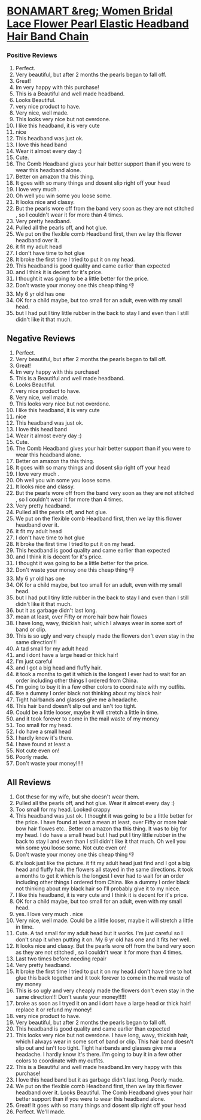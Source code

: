 # [BONAMART &amp;reg; Women Bridal Lace Flower Pearl Elastic Headband Hair Band Chain](https://products.checkmycream.com/products/BONAMART-andreg-Women-Bridal-Lace-Flower-Pearl-Elastic-Headband-Hair-Band-Chain.html)

### Positive Reviews

<ol>
      <li>Perfect.  </li>
      <li>Very beautiful, but after 2 months the pearls began to fall off.</li>
      <li>Great!</li>
      <li>Im very happy with this purchase!</li>
      <li>This is a Beautiful and well made headband.</li>
      <li>Looks Beautiful.  </li>
      <li>very nice product to have.</li>
      <li>Very nice, well made.</li>
      <li>This looks very nice but not overdone.</li>
      <li>I like this headband, it is very cute</li>
      <li>nice</li>
      <li>This headband was just ok.</li>
      <li>I love this head band</li>
      <li>Wear it almost every day :)</li>
      <li>Cute.</li>
      <li>The Comb Headband gives your hair better support than if you were to wear this headband alone.</li>
      <li>Better on amazon tha this thing.</li>
      <li>It goes with so many things and dosent slip right off your head</li>
      <li>I love very much .</li>
      <li>Oh well you win some you loose some.</li>
      <li>It looks nice and classy.</li>
      <li>But the pearls wore off from the band very soon as they are not stitched , so I couldn&#x27;t wear it for more than 4 times.</li>
      <li>Very pretty headband.</li>
      <li>Pulled all the pearls off, and hot glue.</li>
      <li>We put on the flexible comb Headband first, then we lay this flower headband over it.  </li>
      <li>it fit my adult head</li>
      <li>I don&#x27;t have time to hot glue</li>
      <li>It broke the first time I tried to put it on my head.</li>
      <li>This headband is good quality and came earlier than expected</li>
      <li>and I think it is decent for it&#x27;s price.</li>
      <li>I thought it was going to be a little better for the price.</li>
      <li>Don&#x27;t waste your money one this cheap thing 👎</li>
      <li>My 6 yr old has one</li>
      <li>OK for a child maybe, but too small for an adult, even with my small head.</li>
      <li>but I had put I tiny little rubber in the back to stay I and even than I still didn&#x27;t like it that much.</li>
</ol>


<h2>Negative Reviews</h2>
<ol>
<li> Perfect.  </li>
<li> Very beautiful, but after 2 months the pearls began to fall off.</li>
<li> Great!</li>
<li> Im very happy with this purchase!</li>
<li> This is a Beautiful and well made headband.</li>
<li> Looks Beautiful.  </li>
<li> very nice product to have.</li>
<li> Very nice, well made.</li>
<li> This looks very nice but not overdone.</li>
<li> I like this headband, it is very cute</li>
<li> nice</li>
<li> This headband was just ok.</li>
<li> I love this head band</li>
<li> Wear it almost every day :)</li>
<li> Cute.</li>
<li> The Comb Headband gives your hair better support than if you were to wear this headband alone.</li>
<li> Better on amazon tha this thing.</li>
<li> It goes with so many things and dosent slip right off your head</li>
<li> I love very much .</li>
<li> Oh well you win some you loose some.</li>
<li> It looks nice and classy.</li>
<li> But the pearls wore off from the band very soon as they are not stitched , so I couldn&#x27;t wear it for more than 4 times.</li>
<li> Very pretty headband.</li>
<li> Pulled all the pearls off, and hot glue.</li>
<li> We put on the flexible comb Headband first, then we lay this flower headband over it.  </li>
<li> it fit my adult head</li>
<li> I don&#x27;t have time to hot glue</li>
<li> It broke the first time I tried to put it on my head.</li>
<li> This headband is good quality and came earlier than expected</li>
<li> and I think it is decent for it&#x27;s price.</li>
<li> I thought it was going to be a little better for the price.</li>
<li> Don&#x27;t waste your money one this cheap thing 👎</li>
<li> My 6 yr old has one</li>
<li> OK for a child maybe, but too small for an adult, even with my small head.</li>
<li> but I had put I tiny little rubber in the back to stay I and even than I still didn&#x27;t like it that much.</li>
<li> but it as garbage didn&#x27;t last long.</li>
<li> mean at least, over Fifty or more hair bow hair flowes</li>
<li> I have long, wavy, thickish hair, which I always wear in some sort of band or clip.</li>
<li> This is so ugly and very cheaply made the flowers don&#x27;t even stay in the same direction!!!</li>
<li> A tad small for my adult head</li>
<li> and i dont have a large head or thick hair!</li>
<li> I&#x27;m just careful</li>
<li> and I got a big head and fluffy hair.</li>
<li> it took a months to get it which is the longest I ever had to wait for an order including other things I ordered from China.</li>
<li> I&#x27;m going to buy it in a few other colors to coordinate with my outfits.</li>
<li> like a dummy I order black not thinking about my black hair</li>
<li> Tight hairbands and glasses give me a headache.</li>
<li> This hair band doesn&#x27;t slip out and isn&#x27;t too tight.</li>
<li> Could be a little looser, maybe it will stretch a little in time.</li>
<li> and it took forever to come in the mail waste of my money</li>
<li> Too small for my head.</li>
<li> I do have a small head</li>
<li> I hardly know it&#x27;s there.</li>
<li> I have found at least a</li>
<li> Not cute even on!</li>
<li> Poorly made.</li>
<li> Don&#x27;t waste your money!!!!!</li>
</ol>

<h2>All Reviews</h2>

<ol>
    <li> Got these for my wife, but she doesn&#x27;t wear them.</li>
    <li> Pulled all the pearls off, and hot glue. Wear it almost every day :)</li>
    <li> Too small for my head. Looked crappy</li>
    <li> This headband was just ok. I thought it was going to be a little better for the price. I have found at least a mean at least, over Fifty or more hair bow hair flowes etc.. Better on amazon tha this thing. It was to big for my head. I do have a small head but I had put I tiny little rubber in the back to stay I and even than I still didn&#x27;t like it that much. Oh well you win some you loose some. Not cute even on!</li>
    <li> Don&#x27;t waste your money one this cheap thing 👎</li>
    <li> it&#x27;s look just like the picture. it fit my adult head just find and I got a big head and fluffy hair. the flowers all stayed in the same directions. it took a months to get it which is the longest I ever had to wait for an order including other things I ordered from China. like a dummy I order black not thinking about my black hair so I&#x27;ll probably give it to my niece.</li>
    <li> I like this headband, it is very cute and I think it is decent for it&#x27;s price.</li>
    <li> OK for a child maybe, but too small for an adult, even with my small head.</li>
    <li> yes. I love very much . nice</li>
    <li> Very nice, well made. Could be a little looser, maybe it will stretch a little in time.</li>
    <li> Cute. A tad small for my adult head but it works. I&#x27;m just careful so I don&#x27;t snap it when putting it on. My 6 yr old has one and it fits her well.</li>
    <li> It looks nice and classy. But the pearls wore off from the band very soon as they are not stitched , so I couldn&#x27;t wear it for more than 4 times.</li>
    <li> Last two times before needing repair</li>
    <li> Very pretty headband.</li>
    <li> It broke the first time I tried to put it on my head.I don&#x27;t have time to hot glue this back together and it took forever to come in the mail waste of my money</li>
    <li> This is so ugly and very cheaply made the flowers don&#x27;t even stay in the same direction!!! Don&#x27;t waste your money!!!!!</li>
    <li> broke as soon as I tryed it on and i dont have a large head or thick hair! replace it or refund my money!</li>
    <li> very nice product to have.</li>
    <li> Very beautiful, but after 2 months the pearls began to fall off.</li>
    <li> This headband is good quality and came earlier than expected</li>
    <li> This looks very nice but not overdone. I have long, wavy, thickish hair, which I always wear in some sort of band or clip. This hair band doesn&#x27;t slip out and isn&#x27;t too tight. Tight hairbands and glasses give me a headache. I hardly know it&#x27;s there. I&#x27;m going to buy it in a few other colors to coordinate with my outfits.</li>
    <li> This is a Beautiful and well made headband.Im very happy with this purchase!</li>
    <li> I love this head band but it as garbage didn&#x27;t last long. Poorly made.</li>
    <li> We put on the flexible comb Headband first, then we lay this flower headband over it.  Looks Beautiful.  The Comb Headband gives your hair better support than if you were to wear this headband alone.</li>
    <li> Great! It goes with so many things and dosent slip right off your head</li>
    <li> Perfect.  We&#x27;ll made.</li>
</ol>




